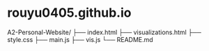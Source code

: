 # rouyu0405.github.io
A2-Personal-Website/
├── index.html
├── visualizations.html
├── style.css
├── main.js
├── vis.js
└── README.md
